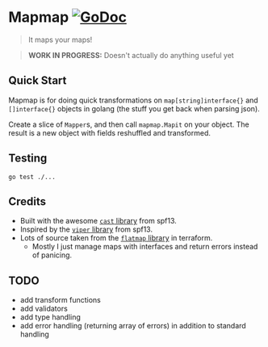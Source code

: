 Mapmap [![GoDoc](https://godoc.org/github.com/turtlemonvh/mapmap?status.svg)](https://godoc.org/github.com/turtlemonvh/mapmap)
===

> It maps your maps!

> **WORK IN PROGRESS:** Doesn't actually do anything useful yet

## Quick Start

Mapmap is for doing quick transformations on `map[string]interface{}` and `[]interface{}` objects in golang (the stuff you get back when parsing json).

Create a slice of `Mapper`s, and then call `mapmap.Mapit` on your object.  The result is a new object with fields reshuffled and transformed.

## Testing

    go test ./...

## Credits

* Built with the awesome [`cast` library](https://github.com/spf13/cast) from spf13. 
* Inspired by the [`viper` library](https://github.com/spf13/cast) from spf13.
* Lots of source taken from the [`flatmap` library](https://github.com/hashicorp/terraform/blob/master/flatmap/flatten.go) in terraform.
    * Mostly I just manage maps with interfaces and return errors instead of panicing.

## TODO

* add transform functions
* add validators
* add type handling
* add error handling (returning array of errors) in addition to standard handling
